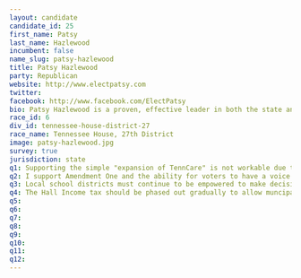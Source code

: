 ```yaml
---
layout: candidate
candidate_id: 25
first_name: Patsy
last_name: Hazlewood
incumbent: false
name_slug: patsy-hazlewood
title: Patsy Hazlewood
party: Republican
website: http://www.electpatsy.com
twitter: 
facebook: http://www.facebook.com/ElectPatsy
bio: Patsy Hazlewood is a proven, effective leader in both the state and local community. Her experience as a seasoned business head and, most recently, as Regional Director for the Tennessee Department of Economic and Community Development has solidified her ability to lead and ignite community growth. Patsy Hazlewood has the track record, the passion, and the resolve necessary to effectively represent District 27 in the state Capitol.<br><br>A Leader in Business<br><br>Selected by Governor Bill Haslam to serve as the Regional Director for the Tennessee Department of Economic and Community Development, Patsy managed the economic development of the ten-county southeastern region for just under 3 years. She successfully developed and implemented strategy for business retention and expansion throughout our area. While overseeing the region, Patsy worked hand-in-hand with major economic development entities throughout the Southeast, including local Chambers of Commerce, city and county governments, the Southeast Development District, TVA, and other local utility suppliers.<br><br>As an organizer and founding director of CapitalMark Bank and Trust, Patsy continues to serve in her position as director for CapitalMark Bank. Before her work with CapitalMark, she gained more than 30 years of experience in the telecommunications industry, working with AT&T and BellSouth as Assistant Vice-President for Legislative and External Affairs and in other leadership capacities. As Assistant Vice-President, Patsy worked with elected bodies and civic organizations for the support and passage of key legislation.<br><br>Having been active in a number of business organizations, Patsy also served as former president of both the Chattanooga Area Chamber of Commerce board and the Better Business Bureau board. In recognition of her business achievements, Patsy was the second woman ever to be honored as the Chattanooga Area Manager of the Year. Additionally, in 2012 the American Lung Association named Patsy the Tennessee Woman of Distinction.<br><br>Patsy earned her Bachelor???s of Science degree from Middle Tennessee State University. She also received advanced training and certification from the Strategic Professional Development program at Georgia Tech University and the University of Alabama at Birmingham.<br><br>A Leader in the Community<br><br>Patsy has been a lifelong volunteer in her community, serving as the chair and boardmember of various community organizations:<br>Signal Mountain Presbyterian Church, Elder & Trustee<br>United Way of Greater Chattanooga, Campaign Chair<br>Community Foundation of Greater Chattanooga, Board Chair<br>Board of Better Business Bureau, President<br>Chattanooga Area Chamber of Commerce, Board Chair<br>The Enterprise Center, Board Member & Committee Chair<br>Urban League of Greater Chattanooga, President<br>Stadium Corporation, Board Member<br>Speech and Hearing Center, Vice-President<br>Tennessee Aquarium, Board Member<br>River City, Board Member<br>Siskin Children???s Institute, Board Member & StarNight Chair<br>T.C. Thompson???s Children???s Hospital Foundation, Board Member<br><br>The Chattanooga Junior League recognized Patsy???s service to the community by awarding her the club???s annual Community Service Award. Additionally, in 2009, Patsy was the first woman to be elected president of the Chattanooga Rotary Club in the organization???s 96-year history.<br><br>Patsy currently lives with her husband, Hal, on Signal Mountain. They are both active members of Signal Mountain Presbyterian Church where she serves as an elder and trustee. They have one son, Ben, who, along with his wife Jenny, have two sons ??? Hudson and Sawyer. Patsy and Hal consider themselves doubly blessed since Hal???s youngest daughter Lynda, also lives on Signal Mountain with her husband, Mike, and their two sons, Andrew and Aaron.<br><br>A Leader in the Capitol<br><br>As State Representative for District 27, Patsy commits herself to represent this community with integrity, good sense, and efficiency. She will steward your trust and your voice faithfully, advocating legislation that will build our economy, our education system, and our community at large. Invest your vote in someone who can effectively lead District 27 and provide the strong, conservative voice we need in Nashville. Vote for Patsy Hazlewood.
race_id: 6
div_id: tennessee-house-district-27
race_name: Tennessee House, 27th District
image: patsy-hazlewood.jpg
survey: true
jurisdiction: state
q1: Supporting the simple "expansion of TennCare" is not workable due to a recurring expense being expanded with non-recurring dollars.  I do support the Governor's efforts in working with the General Assembly, doctors, hospitals, and insurance companies to develop a "Tennessee Plan" that provides insurance coverage for the working poor that does not jeopardize other budget areas, like education. Tennessee has to balanced its budget while the Federal government simply prints money.
q2: I support Amendment One and the ability for voters to have a voice on the issue. I also support that the decision-making and governance of such a personal issue to be within the branch of government of the people and not the judiciary.
q3: Local school districts must continue to be empowered to make decisions impacting their students, teachers and families, i.e. curriculum, textbooks, testing, etc..  At the same time, we must require our students to master the knowlege an skills rhat will allow them to compete in a global economy, be prepared for higher education without remediation, and ultimately obtain a high-paying job. I will support modifications that accomplish these results.
q4: The Hall Income tax should be phased out gradually to allow muncipal and county governments that rely on that revenue to plan for that fuding's replacement or to adjust their budgets.
q5: 
q6: 
q7: 
q8: 
q9: 
q10: 
q11: 
q12: 
---
```

